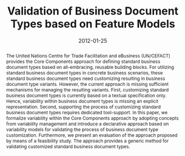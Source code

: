 ---
abstract: The United Nations Centre for Trade Facilitation and eBusiness (UN/CEFACT)
  provides the Core Components approach for defining standard business document types
  based on all-embracing, reusable building blocks. For utilizing standard business
  document types in concrete business scenarios, these standard business document
  types need customizing resulting in business document type variants. However, the
  current approach is missing sufficient mechanisms for managing the resulting variants.
  First, customizing standard business document types is currently based on a textual
  specification only. Hence, variability within business document types is missing
  an explicit representation. Second, supporting the process of customizing standard
  business document types requires dedicated tool-support. In this paper, we formalize
  variability within the Core Components approach by adopting concepts from variability
  management and introduce a declarative approach based on variability models for
  validating the process of business document type customization. Furthermore, we
  present an evaluation of the approach proposed by means of a feasibility study.
  The approach provides a generic method for validating customized standard business
  document types.
authors:
- Christian Pichler
- Robert Engel
- Christian Huemer
date: '2012-01-25'
featured: false
links:
- name: Publik
  url: https://publik.tuwien.ac.at/showentry.php?ID=201826&lang=2
publication: 'Talk: International Workshop on Variability Modeling and Software-intensive
  Systems, Leipzig, Germany; 01-25-2012 - 01-27-2012; in: "Proceedings of the Sixth
  International Workshop on Variability Modeling and Software-intensive Systems",
  (2012), 1 - 10'
publication_types:
- '1'
publishDate: '2012-01-25'
title: Validation of Business Document Types based on Feature Models
url_pdf: ''
---